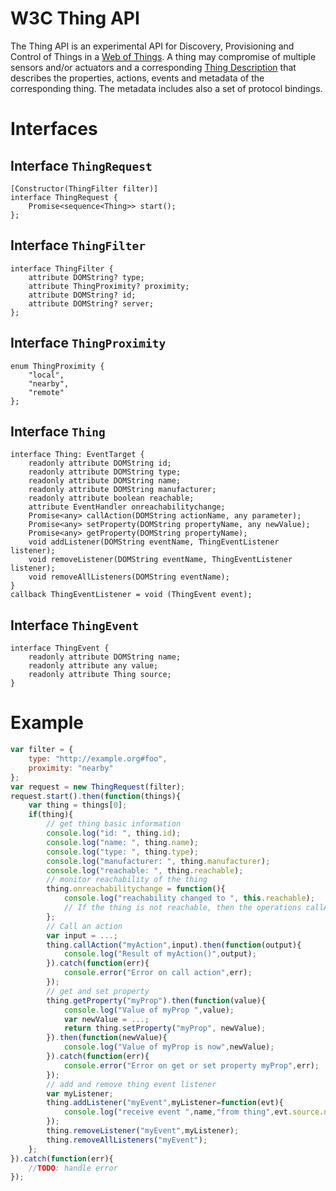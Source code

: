 # W3C Thing API

The Thing API is an experimental API for Discovery, Provisioning and Control of Things in a [Web of Things](http://www.w3.org/WoT/). A thing may compromise of multiple sensors and/or actuators and a corresponding [Thing Description](http://www.w3.org/WoT/) that describes the properties, actions, events and metadata of the corresponding thing. The metadata includes also a set of protocol bindings. 

# Interfaces

## Interface `ThingRequest`

```webidl
[Constructor(ThingFilter filter)]
interface ThingRequest {
    Promise<sequence<Thing>> start();
};
```

## Interface `ThingFilter`

```webidl
interface ThingFilter {
    attribute DOMString? type;
    attribute ThingProximity? proximity;
    attribute DOMString? id;
    attribute DOMString? server;
};
```

## Interface `ThingProximity`

```webidl
enum ThingProximity { 
    "local", 
    "nearby", 
    "remote" 
};
```

## Interface `Thing`

```webidl
interface Thing: EventTarget {
    readonly attribute DOMString id;
    readonly attribute DOMString type;
    readonly attribute DOMString name;
    readonly attribute DOMString manufacturer;
    readonly attribute boolean reachable;
    attribute EventHandler onreachabilitychange;
    Promise<any> callAction(DOMString actionName, any parameter);
    Promise<any> setProperty(DOMString propertyName, any newValue);
    Promise<any> getProperty(DOMString propertyName);
    void addListener(DOMString eventName, ThingEventListener listener);
    void removeListener(DOMString eventName, ThingEventListener listener);
    void removeAllListeners(DOMString eventName);
}          
callback ThingEventListener = void (ThingEvent event);
```

## Interface `ThingEvent`

```webidl
interface ThingEvent {
    readonly attribute DOMString name;
    readonly attribute any value;
    readonly attribute Thing source;
}
```

# Example

```javascript
var filter = {
    type: "http://example.org#foo",
    proximity: "nearby"
};
var request = new ThingRequest(filter);
request.start().then(function(things){
    var thing = things[0];
    if(thing){
        // get thing basic information
        console.log("id: ", thing.id);
        console.log("name: ", thing.name);
        console.log("type: ", thing.type);
        console.log("manufacturer: ", thing.manufacturer);
        console.log("reachable: ", thing.reachable);
        // monitor reachability of the thing
        thing.onreachabilitychange = function(){
            console.log("reachability changed to ", this.reachable);
            // If the thing is not reachable, then the operations callAction(), getProperty() and setProperty() will fail and the promise will be rejected with a corresponding error. The operations addListener(), removeListener() and removeAllListeners() will not fail, but events will be fired when the thing is reachable again.
        };
        // Call an action
        var input = ...;
        thing.callAction("myAction",input).then(function(output){
            console.log("Result of myAction()",output);
        }).catch(function(err){
            console.error("Error on call action",err);
        });
        // get and set property
        thing.getProperty("myProp").then(function(value){
            console.log("Value of myProp ",value);
            var newValue = ...;
            return thing.setProperty("myProp", newValue);
        }).then(function(newValue){
            console.log("Value of myProp is now",newValue);
        }).catch(function(err){
            console.error("Error on get or set property myProp",err);
        });
        // add and remove thing event listener
        var myListener;
        thing.addListener("myEvent",myListener=function(evt){
            console.log("receive event ",name,"from thing",evt.source.name,"with value",evt.value);           
        });
        thing.removeListener("myEvent",myListener);
        thing.removeAllListeners("myEvent");
    };
}).catch(function(err){
    //TODO: handle error
});
```